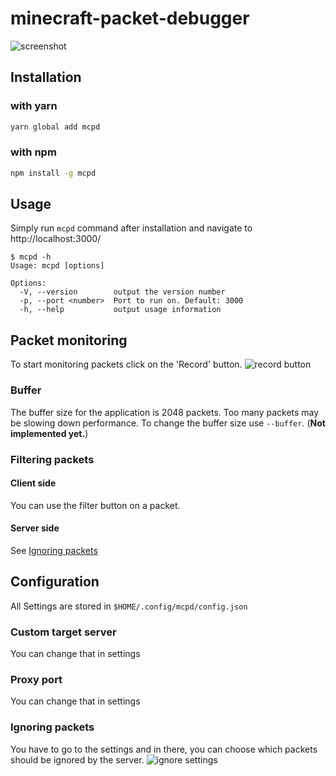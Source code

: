 # minecraft-packet-debugger
![screenshot](https://i.imgur.com/wFDjg2Q.png)

## Installation
### with yarn
```sh
yarn global add mcpd
```

### with npm
```sh
npm install -g mcpd
```

## Usage
Simply run `mcpd` command after installation and navigate to http://localhost:3000/
```shell script
$ mcpd -h
Usage: mcpd [options]

Options:
  -V, --version        output the version number
  -p, --port <number>  Port to run on. Default: 3000
  -h, --help           output usage information
```


## Packet monitoring
To start monitoring packets click on the 'Record' button.
![record button](https://i.imgur.com/7mQplLu.png)

### Buffer
The buffer size for the application is 2048 packets. Too many packets may be slowing down performance. To change the buffer size use `--buffer`. (**Not implemented yet.**)

### Filtering packets
#### Client side
You can use the filter button on a packet.

#### Server side
See [Ignoring packets](#Ignoring-packets)


## Configuration
All Settings are stored in `$HOME/.config/mcpd/config.json`

### Custom target server
You can change that in settings

### Proxy port
You can change that in settings

### Ignoring packets
You have to go to the settings and in there, you can choose which packets should be ignored by the server.
![ignore settings](https://i.imgur.com/YHInhe5.png)
